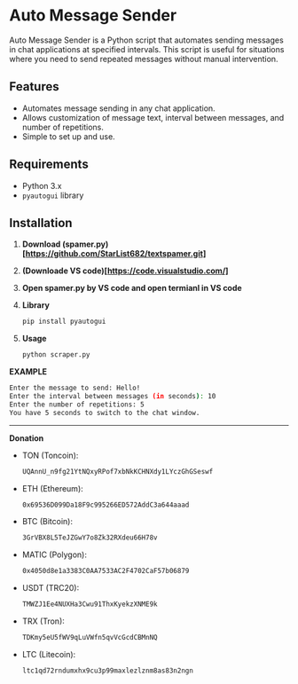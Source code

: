 # Auto Message Sender

Auto Message Sender is a Python script that automates sending messages in chat applications at specified intervals. This script is useful for situations where you need to send repeated messages without manual intervention.

## Features

- Automates message sending in any chat application.
- Allows customization of message text, interval between messages, and number of repetitions.
- Simple to set up and use.

## Requirements

- Python 3.x
- `pyautogui` library

## Installation

1. **Download (spamer.py)[https://github.com/StarList682/textspamer.git]**

2. **(Downloade VS code)[https://code.visualstudio.com/]**

3. **Open spamer.py by VS code and open termianl in VS code**

4. **Library**
   ```bash
   pip install pyautogui

5. **Usage**
   ```bash
   python scraper.py

  **EXAMPLE**
  ```bash
  Enter the message to send: Hello!
  Enter the interval between messages (in seconds): 10
  Enter the number of repetitions: 5
  You have 5 seconds to switch to the chat window.
  ```
------------------------------------------------------

  **Donation**
  
  - TON (Toncoin):
    ```bash
    UQAnnU_n9fg21YtNQxyRPof7xbNkKCHNXdy1LYczGhGSeswf

  - ETH (Ethereum):
    ```bash
    0x69536D099Da18F9c995266ED572AddC3a644aaad
    
  - BTC (Bitcoin):
    ```bash 
    3GrVBX8L5TeJZGwY7o8Zk32RXdeu66H78v

  - MATIC (Polygon):
    ```bash
    0x4050d8e1a3383C0AA7533AC2F4702CaF57b06879

  - USDT (TRC20):
    ```bash
    TMWZJ1Ee4NUXHa3Cwu91ThxKyekzXNME9k

  - TRX (Tron):
    ```bash
    TDKmy5eU5fWV9qLuVWfn5qvVcGcdCBMnNQ

  - LTC (Litecoin):
    ```bash
    ltc1qd72rndumxhx9cu3p99maxlezlznm8as83n2ngn
